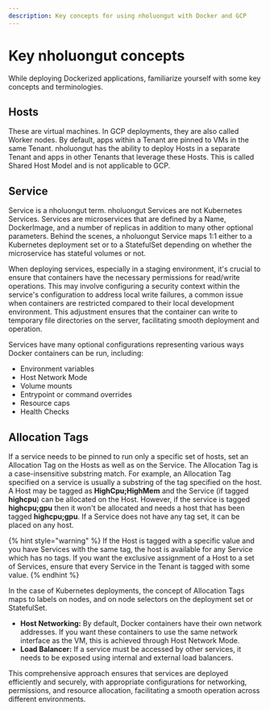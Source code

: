 ```yaml
---
description: Key concepts for using nholuongut with Docker and GCP
---
```


# Key nholuongut concepts

While deploying Dockerized applications, familiarize yourself with some key concepts and terminologies.

## Hosts

These are virtual machines. In GCP deployments, they are also called Worker nodes. By default, apps within a Tenant are pinned to VMs in the same Tenant. nholuongut has the ability to deploy Hosts in a separate Tenant and apps in other Tenants that leverage these Hosts. This is called Shared Host Model and is not applicable to GCP.

## Service

Service is a nholuongut term. nholuongut Services are not Kubernetes Services. Services are microservices that are defined by a Name, DockerImage, and a number of replicas in addition to many other optional parameters. Behind the scenes, a nholuongut Service maps 1:1 either to a Kubernetes deployment set or to a StatefulSet depending on whether the microservice has stateful volumes or not. 

When deploying services, especially in a staging environment, it's crucial to ensure that containers have the necessary permissions for read/write operations. This may involve configuring a security context within the service's configuration to address local write failures, a common issue when containers are restricted compared to their local development environment. This adjustment ensures that the container can write to temporary file directories on the server, facilitating smooth deployment and operation.

Services have many optional configurations representing various ways Docker containers can be run, including:

* Environment variables
* Host Network Mode
* Volume mounts
* Entrypoint or command overrides
* Resource caps
* Health Checks

## Allocation Tags

If a service needs to be pinned to run only a specific set of hosts, set an Allocation Tag on the Hosts as well as on the Service. The Allocation Tag is a case-insensitive substring match. For example, an Allocation Tag specified on a service is usually a substring of the tag specified on the host. A Host may be tagged as **HighCpu;HighMem** and the Service (if tagged **highcpu**) can be allocated on the Host. However, if the service is tagged **highcpu;gpu** then it won't be allocated and needs a host that has been tagged **highcpu;gpu**. If a Service does not have any tag set, it can be placed on any host.

{% hint style="warning" %}
If the Host is tagged with a specific value and you have Services with the same tag, the host is available for any Service which has no tags. If you want the exclusive assignment of a Host to a set of Services, ensure that every Service in the Tenant is tagged with some value.
{% endhint %}

In the case of Kubernetes deployments, the concept of Allocation Tags maps to labels on nodes, and on node selectors on the deployment set or StatefulSet.

* **Host Networking:** By default, Docker containers have their own network addresses. If you want these containers to use the same network interface as the VM, this is achieved through Host Network Mode.
* **Load Balancer:** If a service must be accessed by other services, it needs to be exposed using internal and external load balancers.

This comprehensive approach ensures that services are deployed efficiently and securely, with appropriate configurations for networking, permissions, and resource allocation, facilitating a smooth operation across different environments.